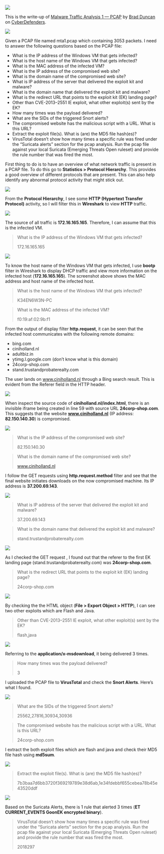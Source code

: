 ![](/images/malware-traffic-analysis-1-pcap/1.png)

This is the write-up of [Malware Traffic Analysis 1 — PCAP](https://cyberdefenders.org/labs/17) by [Brad Duncan](https://twitter.com/malware_traffic) on [CyberDefenders](https://cyberdefenders.org/).

![](/images/malware-traffic-analysis-1-pcap/2.png)

Given a PCAP file named mta1.pcap which containing 3053 packets. I need to answer the following questions based on the PCAP file:

* What is the IP address of the Windows VM that gets infected?
* What is the host name of the Windows VM that gets infected?
* What is the MAC address of the infected VM?
* What is the IP address of the compromised web site?
* What is the domain name of the compromised web site?
* What is IP address of the server that delivered the exploit kit and malware?
* What is the domain name that delivered the exploit kit and malware?
* What is the redirect URL that points to the exploit kit (EK) landing page?
* Other than CVE-2013–2551 IE exploit, what other exploit(s) sent by the EK?
* How many times was the payload delivered?
* What are the SIDs of the triggered Snort alerts?
* The compromised website has the malicious script with a URL. What is this URL?
* Extract the exploit file(s). What is (are) the MD5 file hash(es)?
* VirusTotal doesn’t show how many times a specific rule was fired under the “Suricata alerts” section for the pcap analysis. Run the pcap file against your local Suricata (Emerging Threats Open ruleset) and provide the rule number that was fired the most.

First thing to do is to have an overview of what network traffic is present in a PCAP file. To do this go to **Statistics > Protocol Hierarchy**. This provides a good overview of different protocols that are present. This can also help identify any abnormal protocol activity that might stick out.

![](/images/malware-traffic-analysis-1-pcap/3.png)

From the **Protocol Hierarchy**, I see some **HTTP (Hypertext Transfer Protocol)** activity, so I will filter this in **Wireshark** to view **HTTP** traffic.

![](/images/malware-traffic-analysis-1-pcap/4.png)

The source of all traffic is **172.16.165.165**. Therefore, I can assume that this is the infected VM.

> What is the IP address of the Windows VM that gets infected?
> 
> 172.16.165.165

![](/images/malware-traffic-analysis-1-pcap/5.png)

To know the host name of the Windows VM that gets infected, I use **bootp** filter in Wireshark to display DHCP traffic and view more information on the infected host (**172.16.165.165**). The screenshot above shows the MAC address and host name of the infected host.

> What is the host name of the Windows VM that gets infected? 
> 
> K34EN6W3N-PC

> What is the MAC address of the infected VM? 
> 
> f0:19:af:02:9b:f1

From the output of display filter **http.request**, it can be seen that the infected host communicates with the following remote domains:

* bing.com
* ciniholland.nl
* adultbiz.in
* ytimg.l.google.com (don’t know what is this domain)
* 24corp-shop.com
* stand.trustandprobaterealty.com

The user lands on www.ciniholland.nl through a Bing search result. This is evident from the Referer field in the HTTP header.

![](/images/malware-traffic-analysis-1-pcap/6.png)

When inspect the source code of **ciniholland.nl/index.html**, there is an invisible iframe being created in line 59 with source URL **24corp-shop.com**. This suggests that the website **www.ciniholland.nl** (IP address: **82.150.140.30**) is compromised.

![](/images/malware-traffic-analysis-1-pcap/7.png)

> What is the IP address of the compromised web site? 
> 
> 82.150.140.30

> What is the domain name of the compromised web site? 
> 
> www.ciniholland.nl

I follow the GET requests using **http.request.method** filter and see that the final website initiates downloads on the now compromised machine. Its IP address is **37.200.69.143**.

![](/images/malware-traffic-analysis-1-pcap/8.png)

> What is IP address of the server that delivered the exploit kit and malware? 
> 
> 37.200.69.143

> What is the domain name that delivered the exploit kit and malware? 
> 
> stand.trustandprobaterealty.com

![](/images/malware-traffic-analysis-1-pcap/9.png)

As I checked the GET request , I found out that the referer to the first EK landing page (stand.trustandprobaterealty.com) was **24corp-shop.com**.

> What is the redirect URL that points to the exploit kit (EK) landing page? 
> 
> 24corp-shop.com

![](/images/malware-traffic-analysis-1-pcap/10.png)

By checking the the HTML object (**File > Export Object > HTTP**), I can see two other exploits which are Flash and Java.

> Other than CVE-2013–2551 IE exploit, what other exploit(s) sent by the EK? 
> 
> flash,java

![](/images/malware-traffic-analysis-1-pcap/11.png)

Referring to the **application/x-msdownload**, it being delivered 3 times.

> How many times was the payload delivered? 
> 
> 3

I uploaded the PCAP file to **VirusTotal** and check the **Snort Alerts**. Here’s what I found.

![](/images/malware-traffic-analysis-1-pcap/12.png)

> What are the SIDs of the triggered Snort alerts? 
> 
> 25562,27816,30934,30936

> The compromised website has the malicious script with a URL. What is this URL? 
> 
> 24corp-shop.com

I extract the both exploit files which are flash and java and check their MD5 file hash using **md5sum**.

![](/images/malware-traffic-analysis-1-pcap/13.png)

> Extract the exploit file(s). What is (are) the MD5 file hash(es)? 
> 
> 7b3baa7d6bb3720f369219789e38d6ab,1e34fdebbf655cebea78b45e43520ddf

![](/images/malware-traffic-analysis-1-pcap/14.png)

Based on the Suricata Alerts, there is 1 rule that alerted 3 times (**ET CURRENT_EVENTS GoonEK encrypted binary**).

> VirusTotal doesn’t show how many times a specific rule was fired under the “Suricata alerts” section for the pcap analysis. Run the pcap file against your local Suricata (Emerging Threats Open ruleset) and provide the rule number that was fired the most. 
> 
> 2018297